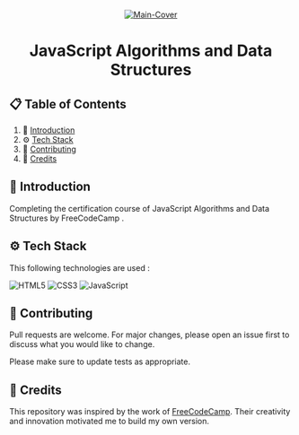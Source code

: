 <div align="center">
  <br />
   <a href="https://www.freecodecamp.org/learn/javascript-algorithms-and-data-structures-v8/" target="_blank"><img src="https://github.com/user-attachments/assets/541f69ef-69e0-4527-95bb-b10c988b4918" alt="Main-Cover" border="0"></a>
  <br />

# JavaScript Algorithms and Data Structures 

</div>

## 📋 <a name="table">Table of Contents</a>

1. 🤖 [Introduction](#introduction)
2. ⚙️ [Tech Stack](#techstack)
3. 🚀 [Contributing](#contribute)
4. 🫡 [Credits](#credits)

## <a name="introduction">🤖 Introduction</a>

Completing the certification course of JavaScript Algorithms and Data Structures by FreeCodeCamp .

## <a name="techstack">⚙️ Tech Stack</a>

This following technologies are used :

![HTML5](https://img.shields.io/badge/html5-%23E34F26.svg?style=for-the-badge&logo=html5&logoColor=white) 
![CSS3](https://img.shields.io/badge/css3-%231572B6.svg?style=for-the-badge&logo=css3&logoColor=white)
![JavaScript](https://img.shields.io/badge/javascript-%23323330.svg?style=for-the-badge&logo=javascript&logoColor=%23F7DF1E)

## <a name="contribute"> 🚀 Contributing</a>

Pull requests are welcome. For major changes, please open an issue first
to discuss what you would like to change.

Please make sure to update tests as appropriate.

## 🫡 Credits

This repository was inspired by the work of [FreeCodeCamp](https://www.freecodecamp.org/learn). Their creativity and innovation motivated me to build my own version.
